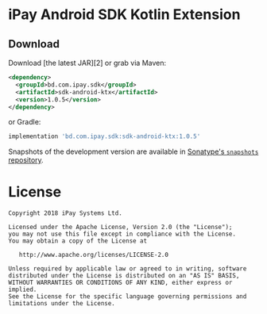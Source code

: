 iPay Android SDK Kotlin Extension
=================================

Download
--------

Download [the latest JAR][2] or grab via Maven:
```xml
<dependency>
  <groupId>bd.com.ipay.sdk</groupId>
  <artifactId>sdk-android-ktx</artifactId>
  <version>1.0.5</version>
</dependency>
```
or Gradle:
```groovy
implementation 'bd.com.ipay.sdk:sdk-android-ktx:1.0.5'
```

Snapshots of the development version are available in [Sonatype's `snapshots` repository][snap].

License
=======

    Copyright 2018 iPay Systems Ltd.

    Licensed under the Apache License, Version 2.0 (the "License");
    you may not use this file except in compliance with the License.
    You may obtain a copy of the License at

       http://www.apache.org/licenses/LICENSE-2.0

    Unless required by applicable law or agreed to in writing, software
    distributed under the License is distributed on an "AS IS" BASIS,
    WITHOUT WARRANTIES OR CONDITIONS OF ANY KIND, either express or implied.
    See the License for the specific language governing permissions and
    limitations under the License.


 [1]: https://repo1.maven.org/maven2/bd/com/ipay/sdk/sdk-android-ktx/1.0.4/sdk-android-ktx-1.0.5.aar
 [snap]: https://oss.sonatype.org/content/repositories/snapshots/